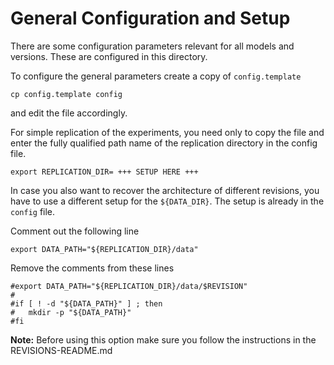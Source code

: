 # General Configuration and Setup

There are some configuration parameters relevant for all models and versions.
These are configured in this directory.

To configure the general parameters create a copy of `config.template`

`cp config.template config`

and edit the file accordingly.

For simple replication of the experiments, you need only to copy the file
and enter the fully qualified path name of the replication directory in the
config file.

```
export REPLICATION_DIR= +++ SETUP HERE +++
```

In case you also want to recover the architecture of different revisions,
you have to use a different setup for the `${DATA_DIR}`. The setup
is already in the `config` file.

Comment out the following line
```
export DATA_PATH="${REPLICATION_DIR}/data"
```

Remove the comments from these lines
```
#export DATA_PATH="${REPLICATION_DIR}/data/$REVISION"
#
#if [ ! -d "${DATA_PATH}" ] ; then
#   mkdir -p "${DATA_PATH}"
#fi
```

**Note:** Before using this option make sure you follow the instructions in the REVISIONS-README.md



